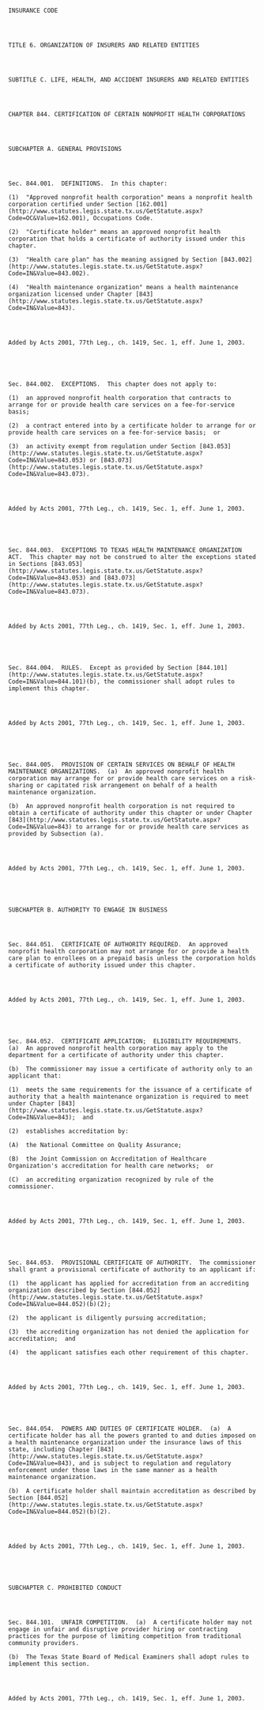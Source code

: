 ﻿
    
    
    	
    					
    
    
    INSURANCE CODE
    
      
    
    
    TITLE 6. ORGANIZATION OF INSURERS AND RELATED ENTITIES
    
      
    
    
    SUBTITLE C. LIFE, HEALTH, AND ACCIDENT INSURERS AND RELATED ENTITIES
    
      
    
    
    CHAPTER 844. CERTIFICATION OF CERTAIN NONPROFIT HEALTH CORPORATIONS
    
      
    
    
    SUBCHAPTER A. GENERAL PROVISIONS
    
      
    
    
    Sec. 844.001.  DEFINITIONS.  In this chapter:
    
    (1)  "Approved nonprofit health corporation" means a nonprofit health corporation certified under Section [162.001](http://www.statutes.legis.state.tx.us/GetStatute.aspx?Code=OC&Value=162.001), Occupations Code.
    
    (2)  "Certificate holder" means an approved nonprofit health corporation that holds a certificate of authority issued under this chapter.
    
    (3)  "Health care plan" has the meaning assigned by Section [843.002](http://www.statutes.legis.state.tx.us/GetStatute.aspx?Code=IN&Value=843.002).
    
    (4)  "Health maintenance organization" means a health maintenance organization licensed under Chapter [843](http://www.statutes.legis.state.tx.us/GetStatute.aspx?Code=IN&Value=843).
    
    
    
    
    Added by Acts 2001, 77th Leg., ch. 1419, Sec. 1, eff. June 1, 2003.
    
    
    
    
    
    Sec. 844.002.  EXCEPTIONS.  This chapter does not apply to:
    
    (1)  an approved nonprofit health corporation that contracts to arrange for or provide health care services on a fee-for-service basis;
    
    (2)  a contract entered into by a certificate holder to arrange for or provide health care services on a fee-for-service basis;  or
    
    (3)  an activity exempt from regulation under Section [843.053](http://www.statutes.legis.state.tx.us/GetStatute.aspx?Code=IN&Value=843.053) or [843.073](http://www.statutes.legis.state.tx.us/GetStatute.aspx?Code=IN&Value=843.073).
    
    
    
    
    Added by Acts 2001, 77th Leg., ch. 1419, Sec. 1, eff. June 1, 2003.
    
    
    
    
    
    Sec. 844.003.  EXCEPTIONS TO TEXAS HEALTH MAINTENANCE ORGANIZATION ACT.  This chapter may not be construed to alter the exceptions stated in Sections [843.053](http://www.statutes.legis.state.tx.us/GetStatute.aspx?Code=IN&Value=843.053) and [843.073](http://www.statutes.legis.state.tx.us/GetStatute.aspx?Code=IN&Value=843.073).
    
    
    
    
    Added by Acts 2001, 77th Leg., ch. 1419, Sec. 1, eff. June 1, 2003.
    
    
    
    
    
    Sec. 844.004.  RULES.  Except as provided by Section [844.101](http://www.statutes.legis.state.tx.us/GetStatute.aspx?Code=IN&Value=844.101)(b), the commissioner shall adopt rules to implement this chapter.
    
    
    
    
    Added by Acts 2001, 77th Leg., ch. 1419, Sec. 1, eff. June 1, 2003.
    
    
    
    
    
    Sec. 844.005.  PROVISION OF CERTAIN SERVICES ON BEHALF OF HEALTH MAINTENANCE ORGANIZATIONS.  (a)  An approved nonprofit health corporation may arrange for or provide health care services on a risk-sharing or capitated risk arrangement on behalf of a health maintenance organization.
    
    (b)  An approved nonprofit health corporation is not required to obtain a certificate of authority under this chapter or under Chapter [843](http://www.statutes.legis.state.tx.us/GetStatute.aspx?Code=IN&Value=843) to arrange for or provide health care services as provided by Subsection (a).
    
    
    
    
    Added by Acts 2001, 77th Leg., ch. 1419, Sec. 1, eff. June 1, 2003.
    
    
    
    
    
    SUBCHAPTER B. AUTHORITY TO ENGAGE IN BUSINESS
    
      
    
    
    Sec. 844.051.  CERTIFICATE OF AUTHORITY REQUIRED.  An approved nonprofit health corporation may not arrange for or provide a health care plan to enrollees on a prepaid basis unless the corporation holds a certificate of authority issued under this chapter.
    
    
    
    
    Added by Acts 2001, 77th Leg., ch. 1419, Sec. 1, eff. June 1, 2003.
    
    
    
    
    
    Sec. 844.052.  CERTIFICATE APPLICATION;  ELIGIBILITY REQUIREMENTS.  (a)  An approved nonprofit health corporation may apply to the department for a certificate of authority under this chapter.
    
    (b)  The commissioner may issue a certificate of authority only to an applicant that:
    
    (1)  meets the same requirements for the issuance of a certificate of authority that a health maintenance organization is required to meet under Chapter [843](http://www.statutes.legis.state.tx.us/GetStatute.aspx?Code=IN&Value=843);  and
    
    (2)  establishes accreditation by:
    
    (A)  the National Committee on Quality Assurance;
    
    (B)  the Joint Commission on Accreditation of Healthcare Organization's accreditation for health care networks;  or
    
    (C)  an accrediting organization recognized by rule of the commissioner.
    
    
    
    
    Added by Acts 2001, 77th Leg., ch. 1419, Sec. 1, eff. June 1, 2003.
    
    
    
    
    
    Sec. 844.053.  PROVISIONAL CERTIFICATE OF AUTHORITY.  The commissioner shall grant a provisional certificate of authority to an applicant if:
    
    (1)  the applicant has applied for accreditation from an accrediting organization described by Section [844.052](http://www.statutes.legis.state.tx.us/GetStatute.aspx?Code=IN&Value=844.052)(b)(2);
    
    (2)  the applicant is diligently pursuing accreditation;
    
    (3)  the accrediting organization has not denied the application for accreditation;  and
    
    (4)  the applicant satisfies each other requirement of this chapter.
    
    
    
    
    Added by Acts 2001, 77th Leg., ch. 1419, Sec. 1, eff. June 1, 2003.
    
    
    
    
    
    Sec. 844.054.  POWERS AND DUTIES OF CERTIFICATE HOLDER.  (a)  A certificate holder has all the powers granted to and duties imposed on a health maintenance organization under the insurance laws of this state, including Chapter [843](http://www.statutes.legis.state.tx.us/GetStatute.aspx?Code=IN&Value=843), and is subject to regulation and regulatory enforcement under those laws in the same manner as a health maintenance organization.
    
    (b)  A certificate holder shall maintain accreditation as described by Section [844.052](http://www.statutes.legis.state.tx.us/GetStatute.aspx?Code=IN&Value=844.052)(b)(2).
    
    
    
    
    Added by Acts 2001, 77th Leg., ch. 1419, Sec. 1, eff. June 1, 2003.
    
    
    
    
    
    SUBCHAPTER C. PROHIBITED CONDUCT
    
      
    
    
    Sec. 844.101.  UNFAIR COMPETITION.  (a)  A certificate holder may not engage in unfair and disruptive provider hiring or contracting practices for the purpose of limiting competition from traditional community providers.
    
    (b)  The Texas State Board of Medical Examiners shall adopt rules to implement this section.
    
    
    
    
    Added by Acts 2001, 77th Leg., ch. 1419, Sec. 1, eff. June 1, 2003.
    
    
    
    
    				
